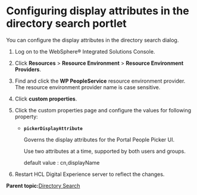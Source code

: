 # Configuring display attributes in the directory search portlet 

You can configure the display attributes in the directory search dialog.

1.  Log on to the WebSphere® Integrated Solutions Console.

2.  Click **Resources** \> **Resource Environment** \> **Resource Environment Providers**.

3.  Find and click the **WP PeopleService** resource environment provider. The resource environment provider name is case sensitive.

4.  Click **custom properties**.

5.  Click the custom properties page and configure the values for following property:

    -   **`pickerDisplayAttribute`**

        Governs the display attributes for the Portal People Picker UI.

        Use two attributes at a time, supported by both users and groups.

        default value : cn,displayName

6.  Restart HCL Digital Experience server to reflect the changes.


**Parent topic:**[Directory Search ](../collab/i_coll_r_por_dirs.md)

